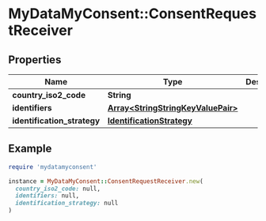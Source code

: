 # MyDataMyConsent::ConsentRequestReceiver

## Properties

| Name | Type | Description | Notes |
| ---- | ---- | ----------- | ----- |
| **country_iso2_code** | **String** |  |  |
| **identifiers** | [**Array&lt;StringStringKeyValuePair&gt;**](StringStringKeyValuePair.md) |  |  |
| **identification_strategy** | [**IdentificationStrategy**](IdentificationStrategy.md) |  |  |

## Example

```ruby
require 'mydatamyconsent'

instance = MyDataMyConsent::ConsentRequestReceiver.new(
  country_iso2_code: null,
  identifiers: null,
  identification_strategy: null
)
```

